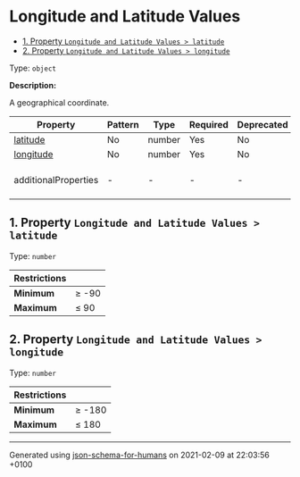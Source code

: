 # Longitude and Latitude Values

- [1. Property `Longitude and Latitude Values > latitude`](#latitude)
- [2. Property `Longitude and Latitude Values > longitude`](#longitude)

Type: `object`

**Description:** <p>A geographical coordinate.</p>

| Property | Pattern | Type | Required | Deprecated | Additional | Description |
| -------- | ------- | ---- | -------- | ---------- | ---------- | ----------- |
| [latitude](#latitude)|No|number|Yes|No| No|-|
| [longitude](#longitude)|No|number|Yes|No| No|-|
  | additionalProperties | - | - | - | - |  [![made-with-Markdown](https://img.shields.io/badge/Any%20type-allowed-green)](# "Additional Properties of any type are allowed.") | - |        

## <a name="latitude"></a>1. Property `Longitude and Latitude Values > latitude`

Type: `number`

| Restrictions |   |
| ------------ | - |
| **Minimum** | &ge; -90 |
| **Maximum** | &le; 90 |

## <a name="longitude"></a>2. Property `Longitude and Latitude Values > longitude`

Type: `number`

| Restrictions |   |
| ------------ | - |
| **Minimum** | &ge; -180 |
| **Maximum** | &le; 180 |

----------------------------------------------------------------------------------------------------------------------------
Generated using [json-schema-for-humans](https://github.com/coveooss/json-schema-for-humans) on 2021-02-09 at 22:03:56 +0100